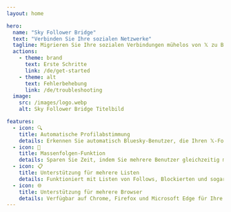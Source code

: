 ```yaml
---
layout: home

hero:
  name: "Sky Follower Bridge"
  text: "Verbinden Sie Ihre sozialen Netzwerke"
  tagline: Migrieren Sie Ihre sozialen Verbindungen mühelos von 𝕏 zu Bluesky
  actions:
    - theme: brand
      text: Erste Schritte
      link: /de/get-started
    - theme: alt
      text: Fehlerbehebung
      link: /de/troubleshooting
  image:
    src: /images/logo.webp
    alt: Sky Follower Bridge Titelbild

features:
  - icon: 🔍
    title: Automatische Profilabstimmung
    details: Erkennen Sie automatisch Bluesky-Benutzer, die Ihren 𝕏-Follows ähneln.
  - icon: 🚀
    title: Massenfolgen-Funktion
    details: Sparen Sie Zeit, indem Sie mehrere Benutzer gleichzeitig mit unserer "Follow All"-Schaltfläche folgen.
  - icon: 📋
    title: Unterstützung für mehrere Listen
    details: Funktioniert mit Listen von Follows, Blockierten und sogar öffentlichen 𝕏-Listen.
  - icon: 🌐
    title: Unterstützung für mehrere Browser
    details: Verfügbar auf Chrome, Firefox und Microsoft Edge für Ihre Bequemlichkeit.
--- 
```

